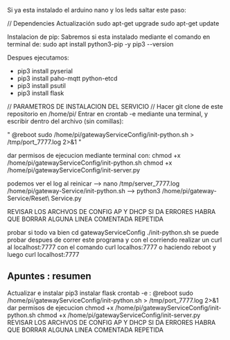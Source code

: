 

Si ya esta instalado el arduino nano y los leds saltar este paso:

// Dependencies Actualización
sudo apt-get upgrade
sudo apt-get update

Instalacion de pip: Sabremos si esta instalado mediante el comando en terminal de: 
sudo apt install python3-pip -y pip3 --version

Despues ejecutamos:
- pip3 install pyserial
- pip3 install paho-mqtt python-etcd 
- pip3 install psutil
- pip3 install flask

// PARAMETROS DE INSTALACION DEL SERVICIO //
Hacer git clone de este repositorio en /home/pi/
Entrar en crontab -e mediante una terminal, y escribir dentro del archivo (sin comillas): 

"
@reboot sudo /home/pi/gatewayServiceConfig/init-python.sh > /tmp/port_7777.log 2>&1
"

dar permisos de ejecucion mediante terminal con: 
chmod +x /home/pi/gatewayServiceConfig/init-python.sh
chmod +x /home/pi/gatewayServiceConfig/init-server.py 

podemos ver el log al reinicar --> nano /tmp/server_7777.log /home/pi/gateway-Service/init-python.sh --> python3 /home/pi/gateway-Service/Reset\ Service.py

REVISAR LOS ARCHVOS DE CONFIG AP Y DHCP SI DA ERRORES HABRA QUE BORRAR ALGUNA LINEA COMENTADA REPETIDA

probar si todo va bien cd gatewayServiceConfig ./init-python.sh
se puede probar despues de correr este programa y con el corriendo realizar un curl al localhost:7777 con el comando curl localhos:7777
o haciendo reboot y luego curl localhost:7777

Apuntes : resumen
--------------------------------
Actualizar e instalar pip3 
instalar flask
crontab -e :
@reboot sudo /home/pi/gatewayServiceConfig/init-python.sh > /tmp/port_7777.log 2>&1
dar permisos de ejecucion 
chmod +x /home/pi/gatewayServiceConfig/init-python.sh
chmod +x /home/pi/gatewayServiceConfig/init-server.py 
REVISAR LOS ARCHVOS DE CONFIG AP Y DHCP SI DA ERRORES HABRA QUE BORRAR ALGUNA LINEA COMENTADA REPETIDA
